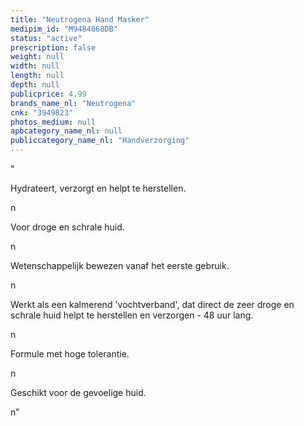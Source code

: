 ```yaml
---
title: "Neutrogena Hand Masker"
medipim_id: "M9484668DB"
status: "active"
prescription: false
weight: null
width: null
length: null
depth: null
publicprice: 4.99
brands_name_nl: "Neutrogena"
cnk: "3949823"
photos_medium: null
apbcategory_name_nl: null
publiccategory_name_nl: "Handverzorging"
---
```

"<p>Hydrateert, verzorgt en helpt te herstellen.</p>n<p>Voor droge en schrale huid.</p>n<p>Wetenschappelijk bewezen vanaf het eerste gebruik.</p>n<p>Werkt als een kalmerend 'vochtverband', dat direct de zeer droge en schrale huid helpt te herstellen en verzorgen - 48 uur lang.</p>n<p>Formule met hoge tolerantie.</p>n<p>Geschikt voor de gevoelige huid.</p>n"
